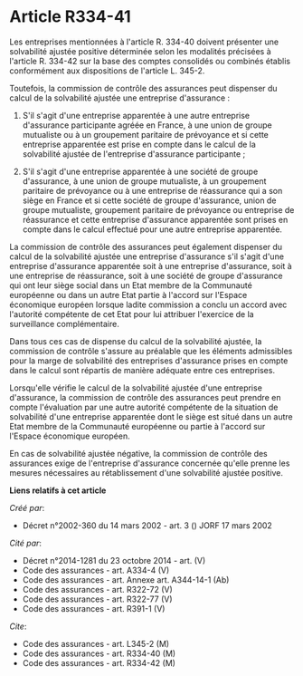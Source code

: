 # Article R334-41

Les entreprises mentionnées à l'article R. 334-40 doivent présenter une solvabilité ajustée positive déterminée selon les
modalités précisées à l'article R. 334-42 sur la base des comptes consolidés ou combinés établis conformément aux
dispositions de l'article L. 345-2.

Toutefois, la commission de contrôle des assurances peut dispenser du calcul de la solvabilité ajustée une entreprise
d'assurance :

1. S'il s'agit d'une entreprise apparentée à une autre entreprise d'assurance participante agréée en France, à une union de
groupe mutualiste ou à un groupement paritaire de prévoyance et si cette entreprise apparentée est prise en compte dans le
calcul de la solvabilité ajustée de l'entreprise d'assurance participante ;

2. S'il s'agit d'une entreprise apparentée à une société de groupe d'assurance, à une union de groupe mutualiste, à un
groupement paritaire de prévoyance ou à une entreprise de réassurance qui a son siège en France et si cette société de groupe
d'assurance, union de groupe mutualiste, groupement paritaire de prévoyance ou entreprise de réassurance et cette entreprise
d'assurance apparentée sont prises en compte dans le calcul effectué pour une autre entreprise apparentée.

La commission de contrôle des assurances peut également dispenser du calcul de la solvabilité ajustée une entreprise
d'assurance s'il s'agit d'une entreprise d'assurance apparentée soit à une entreprise d'assurance, soit à une entreprise de
réassurance, soit à une société de groupe d'assurance qui ont leur siège social dans un Etat membre de la Communauté
européenne ou dans un autre Etat partie à l'accord sur l'Espace économique européen lorsque ladite commission a conclu un
accord avec l'autorité compétente de cet Etat pour lui attribuer l'exercice de la surveillance complémentaire.

Dans tous ces cas de dispense du calcul de la solvabilité ajustée, la commission de contrôle s'assure au préalable que les
éléments admissibles pour la marge de solvabilité des entreprises d'assurance prises en compte dans le calcul sont répartis
de manière adéquate entre ces entreprises.

Lorsqu'elle vérifie le calcul de la solvabilité ajustée d'une entreprise d'assurance, la commission de contrôle des
assurances peut prendre en compte l'évaluation par une autre autorité compétente de la situation de solvabilité d'une
entreprise apparentée dont le siège est situé dans un autre Etat membre de la Communauté européenne ou partie à l'accord sur
l'Espace économique européen.

En cas de solvabilité ajustée négative, la commission de contrôle des assurances exige de l'entreprise d'assurance concernée
qu'elle prenne les mesures nécessaires au rétablissement d'une solvabilité ajustée positive.

**Liens relatifs à cet article**

_Créé par_:

  - Décret n°2002-360 du 14 mars 2002 - art. 3 () JORF 17 mars 2002

_Cité par_:

  - Décret n°2014-1281 du 23 octobre 2014 - art. (V)
  - Code des assurances - art. A334-4 (V)
  - Code des assurances - art. Annexe art. A344-14-1 (Ab)
  - Code des assurances - art. R322-72 (V)
  - Code des assurances - art. R322-77 (V)
  - Code des assurances - art. R391-1 (V)

_Cite_:

  - Code des assurances - art. L345-2 (M)
  - Code des assurances - art. R334-40 (M)
  - Code des assurances - art. R334-42 (M)
